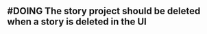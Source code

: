 ## #DOING The story project should be deleted when a story is deleted in the UI
<!--
#story
created:2023-10-03T14:57:48.497Z
task-id:3N2nD
story-id:The-story-project-should-be-deleted-when-a-story-is-deleted-in-the-UI order:-10
-->